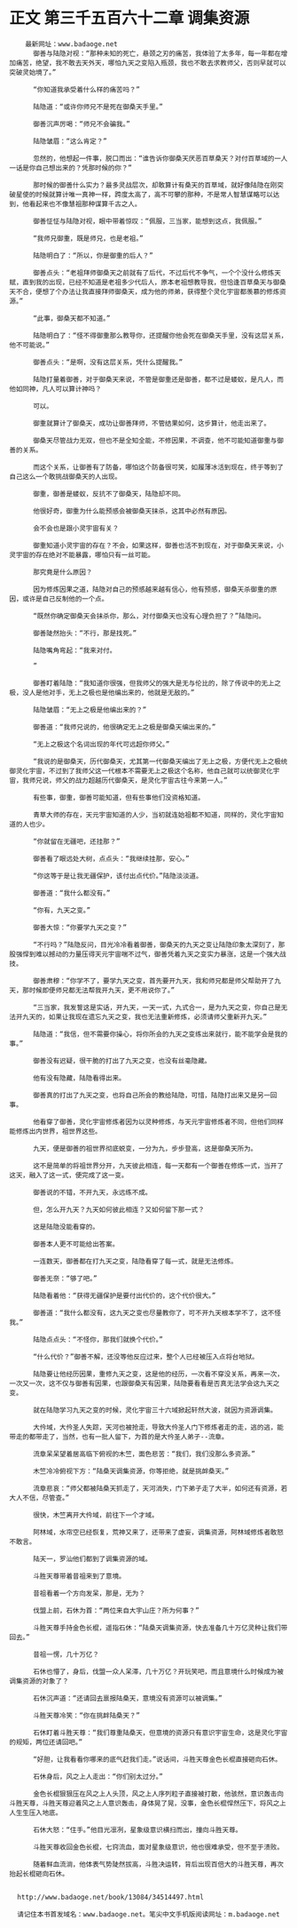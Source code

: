 # 正文 第三千五百六十二章 调集资源
        最新网址：www.badaoge.net
          御善与陆隐对视：“那种未知的死亡，悬颈之刃的痛苦，我体验了太多年，每一年都在增加痛苦，绝望，我不敢去天外天，哪怕九天之变陷入瓶颈，我也不敢去求教师父，否则早就可以突破灵始境了。”
      
          “你知道我承受着什么样的痛苦吗？”
      
          陆隐道：“或许你师兄不是死在御桑天手里。”
      
          御善沉声厉喝：“师兄不会骗我。”
      
          陆隐皱眉：“这么肯定？”
      
          忽然的，他想起一件事，脱口而出：“谁告诉你御桑天厌恶百草桑天？对付百草域的一人一话是你自己想出来的？凭那时候的你？”
      
          那时候的御善什么实力？最多灵战层次，却敢算计有桑天的百草域，就好像陆隐在刚突破星使的时候就算计唯一真神一样，跨度太高了，高不可攀的那种，不是常人智慧谋略可以达到，他看起来也不像慧祖那种谋算千古之人。
      
          御善怔怔与陆隐对视，眼中带着惊叹：“佩服，三当家，能想到这点，我佩服。”
      
          “我师兄御重，既是师兄，也是老祖。”
      
          陆隐明白了：“所以，你是御重的后人？”
      
          御善点头：“老祖拜师御桑天之前就有了后代，不过后代不争气，一个个没什么修炼天赋，直到我的出现，已经不知道是老祖多少代后人，原本老祖想教导我，但恰逢百草桑天与御桑天不合，便想了个办法让我直接拜师御桑天，成为他的师弟，获得整个灵化宇宙都羡慕的修炼资源。”
      
          “此事，御桑天都不知道。”
      
          陆隐明白了：“怪不得御重那么教导你，还提醒你他会死在御桑天手里，没有这层关系，他不可能说。”
      
          御善点头：“是啊，没有这层关系，凭什么提醒我。”
      
          陆隐打量着御善，对于御桑天来说，不管是御重还是御善，都不过是蝼蚁，是凡人，而他如同神，凡人可以算计神吗？
      
          可以。
      
          御重就算计了御桑天，成功让御善拜师，不管结果如何，这步算计，他走出来了。
      
          御桑天尽管战力无双，但也不是全知全能，不修因果，不调查，他不可能知道御重与御善的关系。
      
          而这个关系，让御善有了防备，哪怕这个防备很可笑，如履薄冰活到现在，终于等到了自己这么一个敢挑战御桑天的人出现。
      
          御重，御善是蝼蚁，反抗不了御桑天，陆隐却不同。
      
          他很好奇，御重为什么能预感会被御桑天抹杀，这其中必然有原因。
      
          会不会也是跟小灵宇宙有关？
      
          御重知道小灵宇宙的存在？不会，如果这样，御善也活不到现在，对于御桑天来说，小灵宇宙的存在绝对不能暴露，哪怕只有一丝可能。
      
          那究竟是什么原因？
      
          因为修炼因果之道，陆隐对自己的预感越来越有信心，他有预感，御桑天杀御重的原因，或许是自己反制他的一个点。
      
          “既然你确定御桑天会抹杀你，那么，对付御桑天也没有心理负担了？”陆隐问。
      
          御善陡然抬头：“不行，那是找死。”
      
          陆隐嘴角弯起：“我来对付。
      
          ”
      
          御善盯着陆隐：“我知道你很强，但我师父的强大是无与伦比的，除了传说中的无上之极，没人是他对手，无上之极也是他编出来的，他就是无敌的。”
      
          陆隐皱眉：“无上之极是他编出来的？”
      
          御善道：“我师兄说的，他很确定无上之极是御桑天编出来的。”
      
          “无上之极这个名词出现的年代可远超你师父。”
      
          “我说的是御桑天，历代御桑天，尤其第一代御桑天编出了无上之极，方便代无上之极统御灵化宇宙，不过到了我师父这一代根本不需要无上之极这个名称，他自己就可以统御灵化宇宙，我师兄说，师父的战力超越历代御桑天，是灵化宇宙古往今来第一人。”
      
          有些事，御重，御善可能知道，但有些事他们没资格知道。
      
          青草大师的存在，天元宇宙知道的人少，当初就连始祖都不知道，同样的，灵化宇宙知道的人也少。
      
          “你就留在无疆吧，还挂那？”
      
          御善看了眼远处大树，点点头：“我继续挂那，安心。”
      
          “你这等于是让我无疆保护，该付出点代价。”陆隐淡淡道。
      
          御善道：“我什么都没有。”
      
          “你有，九天之变。”
      
          御善大惊：“你要学九天之变？”
      
          “不行吗？”陆隐反问，目光冷冷看着御善，御桑天的九天之变让陆隐印象太深刻了，那股强悍到难以撼动的力量压得天元宇宙喘不过气，御善凭着九天之变实力暴涨，这是一个强大战技。
      
          御善肃穆：“你学不了，要学九天之变，首先要开九天，我和师兄都是师父帮助开了九天，那时候即便师兄都无法帮我开九天，更不用说你了。”
      
          “三当家，我发誓这是实话，开九天，一天一式，九式合一，是为九天之变，你自己是无法开九天的，如果让我现在遗忘九天之变，我也无法重新修炼，必须请师父重新开九天。”
      
          陆隐道：“我信，但不需要你操心，将你所会的九天之变练出来就行，能不能学会是我的事。”
      
          御善没有迟疑，很干脆的打出了九天之变，也没有丝毫隐藏。
      
          他有没有隐藏，陆隐看得出来。
      
          御善真的打出了九天之变，也将自己所会的教给陆隐，可惜，陆隐打出来又是另一回事。
      
          他看穿了御善，灵化宇宙修炼者因为以灵种修炼，与天元宇宙修炼者不同，但他们同样能修炼出内世界，祖世界这些。
      
          九天，便是御善的祖世界彻底蜕变，一分为九，步步登高，这是御桑天所为。
      
          这不是简单的将祖世界分开，九天彼此相连，每一天都有一个御善在修炼一式，当开了这天，融入了这一式，便完成了这一变。
      
          御善说的不错，不开九天，永远练不成。
      
          但，怎么开九天？九天如何彼此相连？又如何留下那一式？
      
          这是陆隐没能看穿的。
      
          御善本人更不可能给出答案。
      
          一连数天，御善都在打九天之变，陆隐看穿了每一式，就是无法修炼。
      
          御善无奈：“够了吧。”
      
          陆隐看着他：“获得无疆保护是要付出代价的，这个代价很大。”
      
          御善道：“我什么都没有，这九天之变也尽量教你了，可不开九天根本学不了，这不怪我。”
      
          陆隐点点头：“不怪你，那我们就换个代价。”
      
          “什么代价？”御善不解，还没等他反应过来，整个人已经被压入点将台地狱。
      
          陆隐要让他经历因果，重修九天之变，这是他的经历，一次看不穿没关系，再来一次，一次又一次，这不仅与御善有因果，也跟御桑天有因果，陆隐要看看是否真无法学会这九天之变。
      
          就在陆隐学习九天之变的时候，灵化宇宙三十六域掀起轩然大波，就因为资源调集。
      
          大仱域，大仱圣人失踪，天河也被抢走，导致大仱圣人门下修炼者走的走，逃的逃，能带走的都带走了，当然，也有一批人留下，为首的是大仱圣人弟子--流章。
      
          流章呆呆望着居高临下俯视的木竺，面色悲苦：“我们，我们没那么多资源。”
      
          木竺冷冷俯视下方：“陆桑天调集资源，你等拒绝，就是挑衅桑天。”
      
          流章悲哀：“师父都被陆桑天抓走了，天河消失，门下弟子走了大半，如何还有资源，若大人不信，尽管查。”
      
          很快，木竺离开大仱域，前往下一个才域。
      
          阿林域，水帘空已经恢复，荒神又来了，还带来了虚妄，调集资源，阿林域修炼者敢怒不敢言。
      
          陆天一，罗汕他们都到了调集资源的域。
      
          斗胜天尊带着昔祖来到了意境。
      
          昔祖看着一个方向发呆，那是，无为？
      
          伐盟上前，石休为首：“两位来自大宇山庄？所为何事？”
      
          斗胜天尊手持金色长棍，遥指石休：“陆桑天调集资源，快去准备几十万亿灵种让我们带回去。”
      
          昔祖一愣，几十万亿？
      
          石休也懵了，身后，伐盟一众人呆滞，几十万亿？开玩笑吧，而且意境什么时候成为被调集资源的对象了？
      
          石休沉声道：“还请回去禀报陆桑天，意境没有资源可以被调集。”
      
          斗胜天尊冷笑：“你在挑衅陆桑天？”
      
          石休盯着斗胜天尊：“我们尊重陆桑天，但意境的资源只有意识宇宙生命，这是灵化宇宙的规矩，两位还请回吧。”
      
          “好胆，让我看看你哪来的底气赶我们走。”说话间，斗胜天尊金色长棍直接砸向石休。
      
          石休身后，风之上人走出：“你们别太过分。”
      
          金色长棍狠狠压在风之上人头顶，风之上人序列粒子直接被打散，他骇然，意识轰击向斗胜天尊，斗胜天尊迎着风之上人意识轰击，身体晃了晃，没事，金色长棍悍然压下，将风之上人生生压入地底。
      
          石休大怒：“住手。”他目光凛冽，星象级意识横扫而出，撞向斗胜天尊。
      
          斗胜天尊收回金色长棍，七窍流血，面对星象级意识，他也很难承受，但不至于溃败。
      
          随着鲜血流淌，他体表气势陡然拔高，斗胜决运转，背后出现百倍大的斗胜天尊，再次抬起长棍砸向石休。
      
      
      http://www.badaoge.net/book/13084/34514497.html
      
      请记住本书首发域名：www.badaoge.net。笔尖中文手机版阅读网址：m.badaoge.net